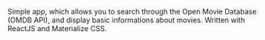 Simple app, which allows you to search through the Open Movie Database (OMDB API), and display basic informations about movies.
Written with ReactJS and Materialize CSS.
